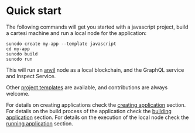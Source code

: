 # Quick start

The following commands will get you started with a javascript project, build a cartesi machine and run a local node for the application:

```shell
sunodo create my-app --template javascript
cd my-app
sunodo build
sunodo run
```

This will run an [anvil](https://book.getfoundry.sh/reference/anvil/) node as a local blockchain, and the GraphQL service and Inspect Service.

Other [project templates](/guide/creating/available-templates) are available, and contributions are always welcome.

For details on creating applications check the [creating application](/guide/creating/creating-application) section. For details on the build process of the application check the [building application](/guide/building/building-application) section. For details on the execution of the local node check the [running application](/guide/running/running-application) section.
